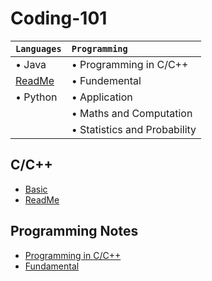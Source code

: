 # Coding-101

| `Languages` | `Programming` |
| :--------- | :---------- |
| • Java | • Programming in C/C++ |
| [ReadMe](https://github.com/MaChuChu/Coding-101/tree/main/C_C%2B%2B) | • Fundemental  |
| • Python | • Application |
|   | • Maths and Computation  |
|   | • Statistics and Probability  |

## C/C++
- [Basic](https://github.com/MaChuChu/Coding-101/blob/main/C_C%2B%2B/Basics/C%20Language%20Introduction.md)
- [ReadMe](https://github.com/MaChuChu/Coding-101/tree/main/C_C%2B%2B)

## Programming Notes
- [Programming in C/C++](https://github.com/MaChuChu/Coding-101/blob/main/Programming/ProgrammingInCC++.md)
- [Fundamental](https://github.com/MaChuChu/Coding-101/blob/main/Programming/Fundamental.md)
